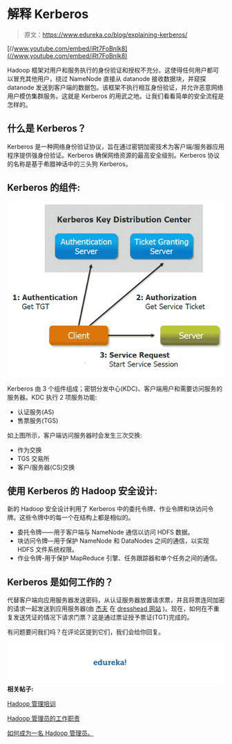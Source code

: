 # 解释 Kerberos

> 原文：<https://www.edureka.co/blog/explaining-kerberos/>

[//www.youtube.com/embed/iRt7FoBnlk8](//www.youtube.com/embed/iRt7FoBnlk8)

Hadoop 框架对用户和服务执行的身份验证和授权不充分。这使得任何用户都可以冒充其他用户，绕过 NameNode 直接从 datanode 接收数据块，并窥探 datanode 发送到客户端的数据包。该框架不执行相互身份验证，并允许恶意网络用户模仿集群服务。这就是 Kerberos 的用武之地。让我们看看简单的安全流程是怎样的。

## **什么是 Kerberos？**

Kerberos 是一种网络身份验证协议，旨在通过密钥加密技术为客户端/服务器应用程序提供强身份验证。Kerberos 确保网络资源的最高安全级别。Kerberos 协议的名称是基于希腊神话中的三头狗 Kerberos。

## **Kerberos 的组件:**

![Components of Kerberos](img/e082b0db505641bd2b47e2a29023e5c3.png "Components of Kerberos")

Kerberos 由 3 个组件组成；密钥分发中心(KDC)、客户端用户和需要访问服务的服务器。KDC 执行 2 项服务功能:

*   认证服务(AS)
*   售票服务(TGS)

如上图所示，客户端访问服务器时会发生三次交换:

*   作为交换
*   TGS 交易所
*   客户/服务器(CS)交换

## **使用 Kerberos 的 Hadoop 安全设计:**

新的 Hadoop 安全设计利用了 Kerberos 中的委托令牌、作业令牌和块访问令牌。这些令牌中的每一个在结构上都是相似的。

*   委托令牌——用于客户端与 NameNode 通信以访问 HDFS 数据。
*   块访问令牌—用于保护 NameNode 和 DataNodes 之间的通信，以实现 HDFS 文件系统权限。
*   作业令牌-用于保护 MapReduce 引擎、任务跟踪器和单个任务之间的通信。

## **Kerberos 是如何工作的？**

代替客户端向应用服务器发送密码，从认证服务器放置请求票，并且将票连同加密的请求一起发送到应用服务器(由 [杰夫](http://www.dresshead.com/dresshead-staff-profile-jeff-maurer/) 在 [dresshead 网站](http://www.dresshead.com) )。现在，如何在不重复发送凭证的情况下请求门票？这是通过票证授予票证(TGT)完成的。

有问题要问我们吗？在评论区提到它们，我们会给你回复。

**![edureka-logo](img/17b384eac14ae8abcfa768bc10276bbe.png)相关帖子:**

[Hadoop 管理培训](https://www.edureka.co/hadoop-admin)

[Hadoop 管理员的工作职责](https://www.edureka.co/blog/hadoop-admin-responsibilities/ "Hadoop Admin Responsibilities")

[如何成为一名 Hadoop 管理员。](https://www.edureka.co/blog/how-to-become-a-hadoop-administrator/ "How to become a Hadoop Administrator?")